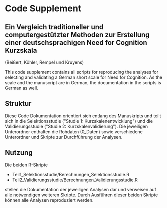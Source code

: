 # Code Supplement
## Ein Vergleich traditioneller und computergestützter Methoden zur Erstellung einer deutschsprachigen Need for Cognition Kurzskala
(Beißert, Köhler, Rempel und Kruyens)


This code supplement contains all scripts for reproducing the analyses for selecting and validating a German 
short scale for Need for Cognition. As the scale and the manuscript are in German, the documentation in the scripts is German as well.


## Struktur
Diese Code Dokumentation orientiert sich entlang des Manuskripts und teilt sich in die Selektionsstudie ("Studie 1: Kurzskalenentwicklung")
und die Validierungsstudie ("Studie 2: Kurzskalenvalidierung").
Die jeweiligen Unterordner enthalten die Rohdaten (0_Daten) sowie verschiedene Unterordner und Skripte zur Durchführung der Analysen. 


## Nutzung
Die beiden R-Skripte
- Teil1_Selektionsstudie/Berechnungen_Selektionsstudie.R
- Teil2_Validierungsstudie/Berechnungen_Validierungsstudie.R


stellen die Dokumentation der jeweiligen Analysen dar und verweisen auf alle notwendigen weiteren Skripte. Durch Ausführen dieser 
beiden Skripte können alle Analysen reproduziert werden. 





